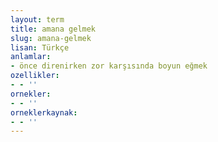 ```yaml
---
layout: term
title: amana gelmek
slug: amana-gelmek
lisan: Türkçe
anlamlar:
- önce direnirken zor karşısında boyun eğmek
ozellikler:
- - ''
ornekler:
- - ''
orneklerkaynak:
- - ''
---
```

